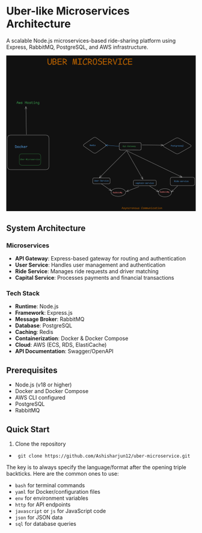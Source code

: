 # Uber-like Microservices Architecture

A scalable Node.js microservices-based ride-sharing platform using Express, RabbitMQ, PostgreSQL, and AWS infrastructure.

![Architecture Diagram](uber.png)

## System Architecture

### Microservices
- **API Gateway**: Express-based gateway for routing and authentication
- **User Service**: Handles user management and authentication
- **Ride Service**: Manages ride requests and driver matching
- **Capital Service**: Processes payments and financial transactions

### Tech Stack
- **Runtime**: Node.js
- **Framework**: Express.js
- **Message Broker**: RabbitMQ
- **Database**: PostgreSQL
- **Caching**: Redis
- **Containerization**: Docker & Docker Compose
- **Cloud**: AWS (ECS, RDS, ElastiCache)
- **API Documentation**: Swagger/OpenAPI

## Prerequisites

- Node.js (v18 or higher)
- Docker and Docker Compose
- AWS CLI configured
- PostgreSQL
- RabbitMQ

## Quick Start

1. Clone the repository
  
 - ` git clone https://github.com/Ashisharjun12/uber-microservice.git`

 
The key is to always specify the language/format after the opening triple backticks. Here are the common ones to use:

- `bash` for terminal commands
- `yaml` for Docker/configuration files
- `env` for environment variables
- `http` for API endpoints
- `javascript` or `js` for JavaScript code
- `json` for JSON data
- `sql` for database queries